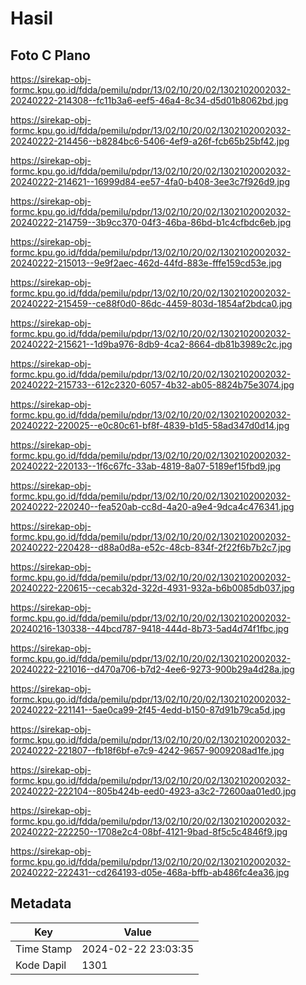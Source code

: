 # Hasil

## Foto C Plano

https://sirekap-obj-formc.kpu.go.id/fdda/pemilu/pdpr/13/02/10/20/02/1302102002032-20240222-214308--fc11b3a6-eef5-46a4-8c34-d5d01b8062bd.jpg

https://sirekap-obj-formc.kpu.go.id/fdda/pemilu/pdpr/13/02/10/20/02/1302102002032-20240222-214456--b8284bc6-5406-4ef9-a26f-fcb65b25bf42.jpg

https://sirekap-obj-formc.kpu.go.id/fdda/pemilu/pdpr/13/02/10/20/02/1302102002032-20240222-214621--16999d84-ee57-4fa0-b408-3ee3c7f926d9.jpg

https://sirekap-obj-formc.kpu.go.id/fdda/pemilu/pdpr/13/02/10/20/02/1302102002032-20240222-214759--3b9cc370-04f3-46ba-86bd-b1c4cfbdc6eb.jpg

https://sirekap-obj-formc.kpu.go.id/fdda/pemilu/pdpr/13/02/10/20/02/1302102002032-20240222-215013--9e9f2aec-462d-44fd-883e-fffe159cd53e.jpg

https://sirekap-obj-formc.kpu.go.id/fdda/pemilu/pdpr/13/02/10/20/02/1302102002032-20240222-215459--ce88f0d0-86dc-4459-803d-1854af2bdca0.jpg

https://sirekap-obj-formc.kpu.go.id/fdda/pemilu/pdpr/13/02/10/20/02/1302102002032-20240222-215621--1d9ba976-8db9-4ca2-8664-db81b3989c2c.jpg

https://sirekap-obj-formc.kpu.go.id/fdda/pemilu/pdpr/13/02/10/20/02/1302102002032-20240222-215733--612c2320-6057-4b32-ab05-8824b75e3074.jpg

https://sirekap-obj-formc.kpu.go.id/fdda/pemilu/pdpr/13/02/10/20/02/1302102002032-20240222-220025--e0c80c61-bf8f-4839-b1d5-58ad347d0d14.jpg

https://sirekap-obj-formc.kpu.go.id/fdda/pemilu/pdpr/13/02/10/20/02/1302102002032-20240222-220133--1f6c67fc-33ab-4819-8a07-5189ef15fbd9.jpg

https://sirekap-obj-formc.kpu.go.id/fdda/pemilu/pdpr/13/02/10/20/02/1302102002032-20240222-220240--fea520ab-cc8d-4a20-a9e4-9dca4c476341.jpg

https://sirekap-obj-formc.kpu.go.id/fdda/pemilu/pdpr/13/02/10/20/02/1302102002032-20240222-220428--d88a0d8a-e52c-48cb-834f-2f22f6b7b2c7.jpg

https://sirekap-obj-formc.kpu.go.id/fdda/pemilu/pdpr/13/02/10/20/02/1302102002032-20240222-220615--cecab32d-322d-4931-932a-b6b0085db037.jpg

https://sirekap-obj-formc.kpu.go.id/fdda/pemilu/pdpr/13/02/10/20/02/1302102002032-20240216-130338--44bcd787-9418-444d-8b73-5ad4d74f1fbc.jpg

https://sirekap-obj-formc.kpu.go.id/fdda/pemilu/pdpr/13/02/10/20/02/1302102002032-20240222-221016--d470a706-b7d2-4ee6-9273-900b29a4d28a.jpg

https://sirekap-obj-formc.kpu.go.id/fdda/pemilu/pdpr/13/02/10/20/02/1302102002032-20240222-221141--5ae0ca99-2f45-4edd-b150-87d91b79ca5d.jpg

https://sirekap-obj-formc.kpu.go.id/fdda/pemilu/pdpr/13/02/10/20/02/1302102002032-20240222-221807--fb18f6bf-e7c9-4242-9657-9009208ad1fe.jpg

https://sirekap-obj-formc.kpu.go.id/fdda/pemilu/pdpr/13/02/10/20/02/1302102002032-20240222-222104--805b424b-eed0-4923-a3c2-72600aa01ed0.jpg

https://sirekap-obj-formc.kpu.go.id/fdda/pemilu/pdpr/13/02/10/20/02/1302102002032-20240222-222250--1708e2c4-08bf-4121-9bad-8f5c5c4846f9.jpg

https://sirekap-obj-formc.kpu.go.id/fdda/pemilu/pdpr/13/02/10/20/02/1302102002032-20240222-222431--cd264193-d05e-468a-bffb-ab486fc4ea36.jpg


## Metadata

| Key        | Value               |
| ---------- | ------------------- |
| Time Stamp | 2024-02-22 23:03:35 |
| Kode Dapil | 1301                |



